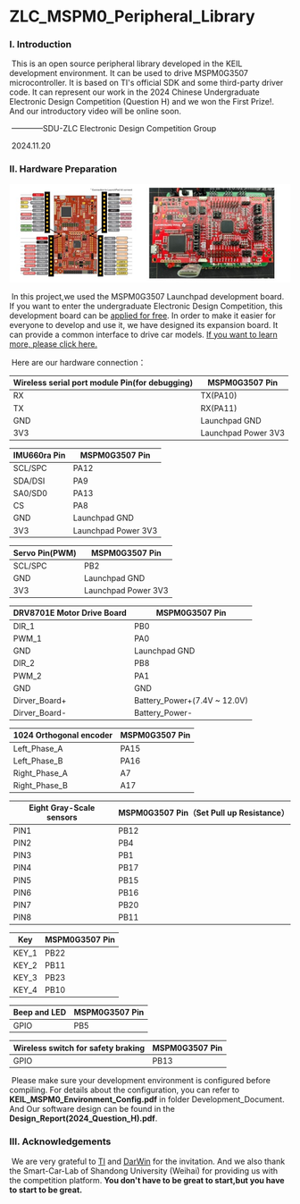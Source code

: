# ZLC_MSPM0_Peripheral_Library
### Ⅰ. Introduction

​        This is an open source peripheral library developed in the KEIL development environment. It can be used to drive MSPM0G3507 microcontroller.  It is based on TI's official SDK and some third-party driver code. It can represent our work in the 2024 Chinese Undergraduate Electronic Design Competition (Question H) and we won the First Prize!. And our introductory video will be online soon.

​                                                                                                                                                  ————SDU-ZLC Electronic Design Competition Group

​                                                                                                                                                                                                            2024.11.20

### Ⅱ. Hardware Preparation

![hardware](images\hardware.jpg) 

​       In this project,we used the MSPM0G3507 Launchpad development board. If you want to enter the undergraduate Electronic Design Competition, this development board can be [applied for free](https://www.nuedc-training.com.cn/index/evm/index_2024). In order to make it easier for everyone to develop and use it,  we have designed its expansion board. It can provide a common interface to drive car models. [If you want to learn more, please click here.](http://oshwhub.com/hurricanchen/zlc_-dian-sai-mspm0g3507-launchpad-kuo-zhan-ban)

​       Here are our hardware connection：

| Wireless serial port module Pin(for debugging) | MSPM0G3507 Pin      |
| ---------------------------------------------- | ------------------- |
| RX                                             | TX(PA10)            |
| TX                                             | RX(PA11)            |
| GND                                            | Launchpad GND       |
| 3V3                                            | Launchpad Power 3V3 |

| IMU660ra Pin | MSPM0G3507 Pin      |
| ------------ | ------------------- |
| SCL/SPC      | PA12                |
| SDA/DSI      | PA9                 |
| SA0/SD0      | PA13                |
| CS           | PA8                 |
| GND          | Launchpad GND       |
| 3V3          | Launchpad Power 3V3 |

| Servo Pin(PWM) | MSPM0G3507 Pin      |
| -------------- | ------------------- |
| SCL/SPC        | PB2                 |
| GND            | Launchpad GND       |
| 3V3            | Launchpad Power 3V3 |

| DRV8701E Motor Drive Board | MSPM0G3507 Pin               |
| -------------------------- | ---------------------------- |
| DIR_1                      | PB0                          |
| PWM_1                      | PA0                          |
| GND                        | Launchpad GND                |
| DIR_2                      | PB8                          |
| PWM_2                      | PA1                          |
| GND                        | GND                          |
| Dirver_Board+              | Battery_Power+(7.4V ~ 12.0V) |
| Dirver_Board-              | Battery_Power-               |

| 1024 Orthogonal encoder | MSPM0G3507 Pin |
| ----------------------- | -------------- |
| Left_Phase_A            | PA15           |
| Left_Phase_B            | PA16           |
| Right_Phase_A           | A7             |
| Right_Phase_B           | A17            |

| Eight Gray-Scale sensors | MSPM0G3507 Pin（Set Pull up Resistance） |
| ------------------------ | ---------------------------------------- |
| PIN1                     | PB12                                     |
| PIN2                     | PB4                                      |
| PIN3                     | PB1                                      |
| PIN4                     | PB17                                     |
| PIN5                     | PB15                                     |
| PIN6                     | PB16                                     |
| PIN7                     | PB20                                     |
| PIN8                     | PB11                                     |

| Key   | MSPM0G3507 Pin |
| ----- | -------------- |
| KEY_1 | PB22           |
| KEY_2 | PB11           |
| KEY_3 | PB23           |
| KEY_4 | PB10           |

| Beep and  LED | MSPM0G3507 Pin |
| ------------- | -------------- |
| GPIO          | PB5            |

| Wireless switch for safety braking | MSPM0G3507 Pin |
| ---------------------------------- | -------------- |
| GPIO                               | PB13           |

​         Please make sure your development environment is configured before compiling. For  details about the configuration, you can refer to **KEIL_MSPM0_Environment_Config.pdf** in folder Development_Document. And Our software design can be found in the **Design_Report(2024_Question_H).pdf**.

### Ⅲ. Acknowledgements

​          We are very grateful to [TI](https://www.ti.com.cn/) and [DarWin](https://darwinlearns.com/) for the invitation. And we also thank the Smart-Car-Lab of Shandong University (Weihai) for providing us with the competition platform. **You don't have to be great to start,but you have to start to be great.**

​                                                                                                                            
